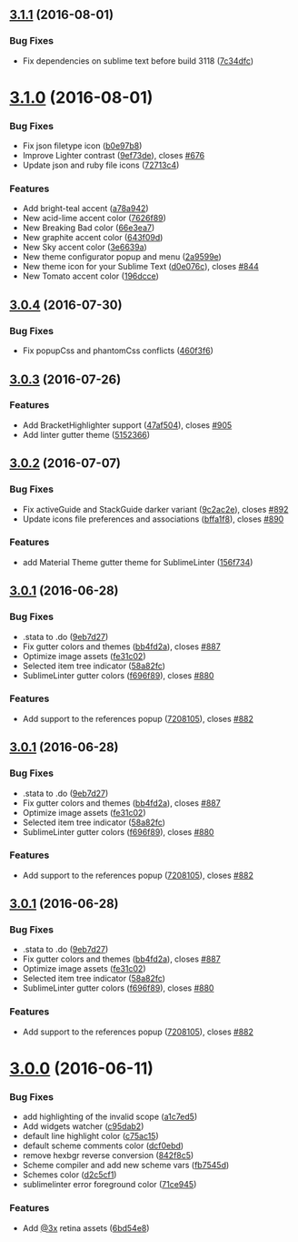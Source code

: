 <a name="3.1.1"></a>
## [3.1.1](https://github.com/equinusocio/material-theme/compare/v3.1.0...v3.1.1) (2016-08-01)


### Bug Fixes

* Fix dependencies on sublime text before build 3118 ([7c34dfc](https://github.com/equinusocio/material-theme/commit/7c34dfc))



<a name="3.1.0"></a>
# [3.1.0](https://github.com/equinusocio/material-theme/compare/v3.0.4...v3.1.0) (2016-08-01)


### Bug Fixes

* Fix json filetype icon ([b0e97b8](https://github.com/equinusocio/material-theme/commit/b0e97b8))
* Improve Lighter contrast ([9ef73de](https://github.com/equinusocio/material-theme/commit/9ef73de)), closes [#676](https://github.com/equinusocio/material-theme/issues/676)
* Update json and ruby file icons ([72713c4](https://github.com/equinusocio/material-theme/commit/72713c4))


### Features

* Add bright-teal accent ([a78a942](https://github.com/equinusocio/material-theme/commit/a78a942))
* New acid-lime accent color ([7626f89](https://github.com/equinusocio/material-theme/commit/7626f89))
* New Breaking Bad color ([66e3ea7](https://github.com/equinusocio/material-theme/commit/66e3ea7))
* New graphite accent color ([643f09d](https://github.com/equinusocio/material-theme/commit/643f09d))
* New Sky accent color ([3e6639a](https://github.com/equinusocio/material-theme/commit/3e6639a))
* New theme configurator popup and menu ([2a9599e](https://github.com/equinusocio/material-theme/commit/2a9599e))
* New theme icon for your Sublime Text ([d0e076c](https://github.com/equinusocio/material-theme/commit/d0e076c)), closes [#844](https://github.com/equinusocio/material-theme/issues/844)
* New Tomato accent color ([196dcce](https://github.com/equinusocio/material-theme/commit/196dcce))



<a name="3.0.4"></a>
## [3.0.4](https://github.com/equinusocio/material-theme/compare/v3.0.3...v3.0.4) (2016-07-30)


### Bug Fixes

* Fix popupCss and phantomCss conflicts ([460f3f6](https://github.com/equinusocio/material-theme/commit/460f3f6))



<a name="3.0.3"></a>
## [3.0.3](https://github.com/equinusocio/material-theme/compare/v3.0.2...v3.0.3) (2016-07-26)


### Features

* Add BracketHighlighter support ([47af504](https://github.com/equinusocio/material-theme/commit/47af504)), closes [#905](https://github.com/equinusocio/material-theme/issues/905)
* Add linter gutter theme ([5152366](https://github.com/equinusocio/material-theme/commit/5152366))



<a name="3.0.2"></a>
## [3.0.2](https://github.com/equinusocio/material-theme/compare/v3.0.1...v3.0.2) (2016-07-07)


### Bug Fixes

* Fix activeGuide and StackGuide darker variant ([9c2ac2e](https://github.com/equinusocio/material-theme/commit/9c2ac2e)), closes [#892](https://github.com/equinusocio/material-theme/issues/892)
* Update icons file preferences and associations ([bffa1f8](https://github.com/equinusocio/material-theme/commit/bffa1f8)), closes [#890](https://github.com/equinusocio/material-theme/issues/890)


### Features

* add Material Theme gutter theme for SublimeLinter ([156f734](https://github.com/equinusocio/material-theme/commit/156f734))


<a name="3.0.1"></a>
## [3.0.1](https://github.com/equinusocio/material-theme/compare/v3.0.0...v3.0.1) (2016-06-28)


### Bug Fixes

* .stata to .do ([9eb7d27](https://github.com/equinusocio/material-theme/commit/9eb7d27))
* Fix gutter colors and themes ([bb4fd2a](https://github.com/equinusocio/material-theme/commit/bb4fd2a)), closes [#887](https://github.com/equinusocio/material-theme/issues/887)
* Optimize image assets ([fe31c02](https://github.com/equinusocio/material-theme/commit/fe31c02))
* Selected item tree indicator ([58a82fc](https://github.com/equinusocio/material-theme/commit/58a82fc))
* SublimeLinter gutter colors ([f696f89](https://github.com/equinusocio/material-theme/commit/f696f89)), closes [#880](https://github.com/equinusocio/material-theme/issues/880)


### Features

* Add support to the references popup ([7208105](https://github.com/equinusocio/material-theme/commit/7208105)), closes [#882](https://github.com/equinusocio/material-theme/issues/882)



<a name="3.0.1"></a>
## [3.0.1](https://github.com/equinusocio/material-theme/compare/v3.0.0...v3.0.1) (2016-06-28)


### Bug Fixes

* .stata to .do ([9eb7d27](https://github.com/equinusocio/material-theme/commit/9eb7d27))
* Fix gutter colors and themes ([bb4fd2a](https://github.com/equinusocio/material-theme/commit/bb4fd2a)), closes [#887](https://github.com/equinusocio/material-theme/issues/887)
* Optimize image assets ([fe31c02](https://github.com/equinusocio/material-theme/commit/fe31c02))
* Selected item tree indicator ([58a82fc](https://github.com/equinusocio/material-theme/commit/58a82fc))
* SublimeLinter gutter colors ([f696f89](https://github.com/equinusocio/material-theme/commit/f696f89)), closes [#880](https://github.com/equinusocio/material-theme/issues/880)


### Features

* Add support to the references popup ([7208105](https://github.com/equinusocio/material-theme/commit/7208105)), closes [#882](https://github.com/equinusocio/material-theme/issues/882)



<a name="3.0.1"></a>
## [3.0.1](https://github.com/equinusocio/material-theme/compare/v3.0.0...v3.0.1) (2016-06-28)


### Bug Fixes

* .stata to .do ([9eb7d27](https://github.com/equinusocio/material-theme/commit/9eb7d27))
* Fix gutter colors and themes ([bb4fd2a](https://github.com/equinusocio/material-theme/commit/bb4fd2a)), closes [#887](https://github.com/equinusocio/material-theme/issues/887)
* Optimize image assets ([fe31c02](https://github.com/equinusocio/material-theme/commit/fe31c02))
* Selected item tree indicator ([58a82fc](https://github.com/equinusocio/material-theme/commit/58a82fc))
* SublimeLinter gutter colors ([f696f89](https://github.com/equinusocio/material-theme/commit/f696f89)), closes [#880](https://github.com/equinusocio/material-theme/issues/880)


### Features

* Add support to the references popup ([7208105](https://github.com/equinusocio/material-theme/commit/7208105)), closes [#882](https://github.com/equinusocio/material-theme/issues/882)



<a name="3.0.0"></a>
# [3.0.0](https://github.com/equinusocio/material-theme/compare/v2.1.6...v3.0.0) (2016-06-11)


### Bug Fixes

* add highlighting of the invalid scope ([a1c7ed5](https://github.com/equinusocio/material-theme/commit/a1c7ed5))
* Add widgets watcher ([c95dab2](https://github.com/equinusocio/material-theme/commit/c95dab2))
* default line highlight color ([c75ac15](https://github.com/equinusocio/material-theme/commit/c75ac15))
* default scheme comments color ([dcf0ebd](https://github.com/equinusocio/material-theme/commit/dcf0ebd))
* remove hexbgr reverse conversion ([842f8c5](https://github.com/equinusocio/material-theme/commit/842f8c5))
* Scheme compiler and add new scheme vars ([fb7545d](https://github.com/equinusocio/material-theme/commit/fb7545d))
* Schemes color ([d2c5cf1](https://github.com/equinusocio/material-theme/commit/d2c5cf1))
* sublimelinter error foreground color ([71ce945](https://github.com/equinusocio/material-theme/commit/71ce945))


### Features

* Add [@3x](https://github.com/3x) retina assets ([6bd54e8](https://github.com/equinusocio/material-theme/commit/6bd54e8))



